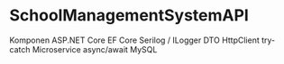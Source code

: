 # SchoolManagementSystemAPI
Komponen
ASP.NET Core
EF Core
Serilog / ILogger
DTO
HttpClient
try-catch
Microservice
async/await
MySQL
